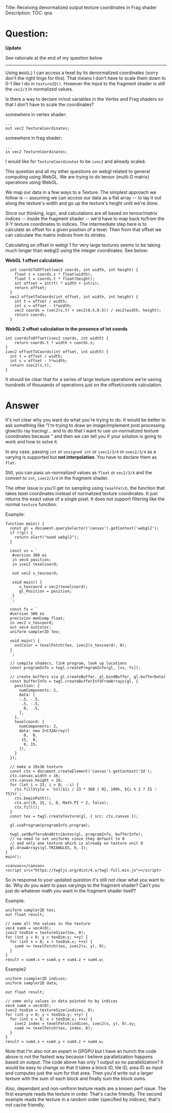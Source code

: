 Title: Receiving denormalized output texture coordinates in Frag shader
Description:
TOC: qna

# Question:

**Update**

See rationale at the end of my question below
*****
Using `WebGL2` I can access a texel by its denormalized coordinates (sorry don't the right lingo for this). That means I don't have to scale them down to 0-1 like I do in `texture2D()`.
However the input to the fragment shader is still the `vec2/3` in normalized values.

Is there a way to declare in/out variables in the Vertex and Frag shaders so that I don't have to scale the coordinates?

somewhere in vertex shader:

    ...
    out vec2 TextureCoordinates;

somewhere in frag shader:

    ...
    in vec2 TextureCoordinates;

I would like for `TextureCoordinates` to be `ivec2` and already scaled.

This question and all my other questions on webgl related to general computing using WebGL. We are trying to do tensor (multi-D matrix) operations using WebGL.

We map our data in a few ways to a Texture. The simplest approach we follow is -- assuming we can access our data as a flat array -- to lay it out along the texture's width and go up the texture's height until we're done.

Since our thinking, logic, and calculations are all based on tensor/matrix indices -- inside the fragment shader -- we'd have to map back to/from the X-Y texture coordinates to indices. The intermediate step here is to calculate an offset for a given position of a texel. Then from that offset we can calculate the matrix indices from its strides.

Calculating an offset in webgl 1 for very large textures seems to be taking much longer than webgl2 using the integer coordinates. See below:

**WebGL 1 offset calculation**

      int coordsToOffset(vec2 coords, int width, int height) {
        float s = coords.s * float(width);
        float t = coords.t * float(height);
        int offset = int(t) * width + int(s);
        return offset;
      }
      vec2 offsetToCoords(int offset, int width, int height) {
        int t = offset / width;
        int s = offset - t*width;
        vec2 coords = (vec2(s,t) + vec2(0.5,0.5)) / vec2(width, height);
        return coords;
      }

**WebGL 2 offset calculation in the presence of int coords**

    int coordsToOffset(ivec2 coords, int width) {
        return coords.t * width + coords.s;
    }
    ivec2 offsetToCoords(int offset, int width) {
      int t = offset / width;
      int s = offset - t*width;
      return ivec2(s,t);
    }

It should be clear that for a series of large texture operations we're saving hundreds of thousands of operations just on the offset/coords calculation.

# Answer

It's not clear why you want do what you're trying to do. It would be better to ask something like "I'm trying to draw an image/implement post processing glow/do ray tracing/... and to do that I want to use un-normalized texture coordinates because <reason>" and then we can tell you if your solution is going to work and how to solve it.

In any case, passing `int` or `unsigned int` or `ivec2/3/4` or `uvec2/3/4` as a varying is supported but **not interpolation**. You have to declare them as `flat`.

Still, you can pass un-normalized values as `float` or `vec2/3/4` and the convert to `int`, `ivec2/3/4` in the fragment shader.

The other issue is you'll get no sampling using `texelFetch`, the function that takes texel coordinates instead of normalized texture coordinates. It just returns the exact value of a single pixel. It does not support filtering like the normal `texture` function.

Example:

<!-- begin snippet: js hide: false console: true babel: false -->

<!-- language: lang-js -->

    function main() {
      const gl = document.querySelector('canvas').getContext('webgl2');
      if (!gl) {
        return alert("need webgl2");
      }
      
      const vs = `
       #version 300 es
       in vec4 position;
       in ivec2 texelcoord;
       
       out vec2 v_texcoord;
       
       void main() {
          v_texcoord = vec2(texelcoord);
          gl_Position = position;
       }
      `;
      
      const fs = `
      #version 300 es
      precision mediump float;
      in vec2 v_texcoord;
      out vec4 outColor;
      uniform sampler2D tex;
      
      void main() {
        outColor = texelFetch(tex, ivec2(v_texcoord), 0);
      }
      `;
      
      // compile shaders, link program, look up locations
      const programInfo = twgl.createProgramInfo(gl, [vs, fs]);
      
      // create buffers via gl.createBuffer, gl.bindBuffer, gl.bufferData)
      const bufferInfo = twgl.createBufferInfoFromArrays(gl, {
        position: {
          numComponents: 2,
          data: [
          -.5, -.5,
           .5, -.5,
            0,  .5,
          ],
        },
        texelcoord: {
          numComponents: 2,
          data: new Int32Array([
            0,  0,
           15,  0,
            8, 15,
          ]),
        }
      });
      
      // make a 16x16 texture
      const ctx = document.createElement('canvas').getContext('2d');
      ctx.canvas.width = 16;
      ctx.canvas.height = 16;
      for (let i = 23; i > 0; --i) {
        ctx.fillStyle = `hsl(${i / 23 * 360 | 0}, 100%, ${i % 2 ? 25 : 75}%)`;
        ctx.beginPath();
        ctx.arc(8, 15, i, 0, Math.PI * 2, false);
        ctx.fill();
      }
      const tex = twgl.createTexture(gl, { src: ctx.canvas });
      
      gl.useProgram(programInfo.program);
      
      twgl.setBuffersAndAttributes(gl, programInfo, bufferInfo);
      // no need to set uniforms since they default to 0
      // and only one texture which is already on texture unit 0
      gl.drawArrays(gl.TRIANGLES, 0, 3);
    }
    main();

<!-- language: lang-html -->

    <canvas></canvas>
    <script src="https://twgljs.org/dist/4.x/twgl-full.min.js"></script>

<!-- end snippet -->

So in response to your updated question it's still not clear what you want to do. Why do you want to pass varyings to the fragment shader? Can't you just do whatever math you want in the fragment shader itself?

Example:

    uniform sampler2D tex;
    out float result;

    // some all the values in the texture
    vec4 sum4 = vec4(0);
    ivec2 texDim = textureSize(tex, 0);
    for (int y = 0; y < texDim.y; ++y) {
      for (int x = 0; x < texDim.x; ++x) {
        sum4 += texelFetch(tex, ivec2(x, y), 0);
      }
    }
    result = sum4.x + sum4.y + sum4.z + sum4.w;

Example2

    uniform isampler2D indices;
    uniform sampler2D data;

    out float result;

    // some only values in data pointed to by indices
    vec4 sum4 = vec4(0);
    ivec2 texDim = textureSize(indices, 0);
    for (int y = 0; y < texDim.y; ++y) {
      for (int x = 0; x < texDim.x; ++x) {
        ivec2 index = texelFetch(indices, ivec2(x, y), 0).xy;
        sum4 += texelFetch(tex, index, 0);
      }
    }
    result = sum4.x + sum4.y + sum4.z + sum4.w;

Note that I'm also not an expert in GPGPU but I have an hunch the code above is not the fastest way because I believe parallelization happens based on output. The code above has only 1 output so no parallelization? It would be easy to change so that it takes a block ID, tile ID, area ID as input and computes just the sum for that area. Then you'd write out a larger texture with the sum of each block and finally sum the block sums.

Also, dependant and non-uniform texture reads are a known perf issue. The first example reads the texture in order. That's cache friendly. The second example reads the texture in a random order (specified by indices), that's not cache friendly.


